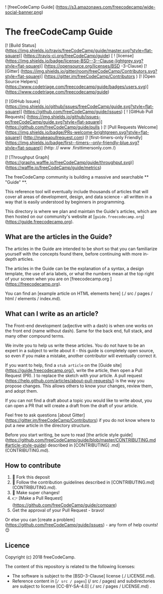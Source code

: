 ! [freeCodeCamp Guide] (https://s3.amazonaws.com/freecodecamp/wide-social-banner.png)

# The freeCodeCamp Guide

[! [Build Status] (https://img.shields.io/travis/freeCodeCamp/guide/master.svg?style=flat-square)] (https://travis-ci.org/freeCodeCamp/guide) [ ! [license] (https://img.shields.io/badge/license-BSD--3--Clause-lightgrey.svg?style=flat-square)] (https://opensource.org/licenses/BSD -3-Clause) [! [Gitter] (https://img.shields.io/gitter/room/freeCodeCamp/Contributors.svg?style=flat-square)] (https://gitter.im/freeCodeCamp/Contributors )
[! [Open Source Helpers] (https://www.codetriage.com/freecodecamp/guide/badges/users.svg)] (https://www.codetriage.com/freecodecamp/guide)

[! [GitHub Issues] (https://img.shields.io/github/issues/freeCodeCamp/guide.svg?style=flat-square)] (https://github.com/freeCodeCamp/guide/issues) [ ! [GitHub Pull Requests] (https://img.shields.io/github/issues-pr/freeCodeCamp/guide.svg?style=flat-square)] (https://github.com/freeCodeCamp/guide/pulls ) [! [Pull Requests Welcome] (https://img.shields.io/badge/PRs-welcome-brightgreen.svg?style=flat-square)] (http://makeapullrequest.com)
[! [first-timers-only Friendly] (https://img.shields.io/badge/first--timers--only-friendly-blue.svg?style=flat-square)] (http: // www .firsttimersonly.com /)

[! [Throughput Graph] (https://graphs.waffle.io/freeCodeCamp/guide/throughput.svg)] (https://waffle.io/freeCodeCamp/guide/metrics)

The freeCodeCamp community is building a massive and searchable ** "Guide" **.

This reference tool will eventually include thousands of articles that will cover all areas of development, design, and data science - all written in a way that is easily understood by beginners in programming.

This directory is where we plan and maintain the Guide's articles, which are then hosted on our community's website at [`guide.freecodecamp.org`] (https://guide.freecodecamp.org).

## What are the articles in the Guide?

The articles in the Guide are intended to be short so that you can familiarize yourself with the concepts found there, before continuing with more in-depth articles.

The articles in the Guide can be the explanation of a syntax, a design template, the use of aria labels, or what the numbers mean at the top right of your screen when you are on [freecodecamp.org ] (https://freecodecamp.org).

You can find an [example article on HTML elements here] (./ src / pages / html / elements / index.md).

## What can I write as an article?

The Front-end development (adjective with a dash) is when one works on the front end (name without dash). Same for the back end, full stack, and many other compound terms.

We invite you to help us write these articles. You do not have to be an expert in a subject to write about it - this guide is completely open source, so even if you make a mistake, another contributor will eventually correct it.

If you want to help, find a `stub article` on the [Guide site] (https://guide.freecodecamp.org/), write the article, then open a Pull Request (PR). ) to replace the sketch with your article. A pull request (https://help.github.com/articles/about-pull-requests/) is the way you propose changes. This allows others to know your changes, review them, and adopt them.

If you can not find a draft about a topic you would like to write about, you can open a PR that will create a draft from the draft of your article.

Feel free to ask questions [about Gitter] (https://gitter.im/freeCodeCamp/Contributors) if you do not know where to put a new article in the directory structure.

Before you start writing, be sure to read [the article style guide] (https://github.com/freeCodeCamp/guide/blob/master/CONTRIBUTING.md#article-style-guide) described in [CONTRIBUTING] .md] (CONTRIBUTING.md).

## How to contribute

1. 🍴 Fork this deposit
2. 👀️ Follow the contribution guidelines described in [CONTRIBUTING.md] (CONTRIBUTING.md).
3. 🔧 Make super changes!
4. 👉 [Make a Pull Request] (https://github.com/freeCodeCamp/guide/compare)
5. Get the approval of your Pull Request - bravo!

Or else you can [create a problem] (https://github.com/freeCodeCamp/guide/issues) - any form of help counts! 😊

## Licence

Copyright (c) 2018 freeCodeCamp.

The content of this repository is related to the following licenses:
- The software is subject to the [BSD-3-Clause] license (./ LICENSE.md).
- Reference content in [`/ src / pages`] (/ src / pages) and subdirectories are subject to license [CC-BY-SA-4.0] (./ src / pages / LICENSE.md) .
